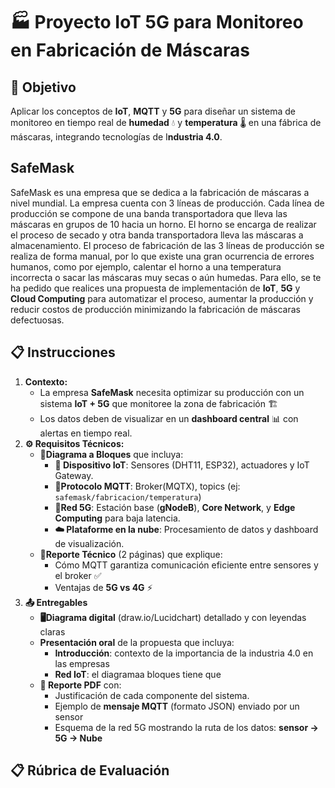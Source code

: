 # 🏭 Proyecto IoT 5G para Monitoreo en Fabricación de Máscaras

## 🎯 Objetivo
Aplicar los conceptos de **IoT**, **MQTT** y **5G** para diseñar un sistema de monitoreo en tiempo real de **humedad** 💧 y **temperatura** 🌡️ en una fábrica de máscaras, integrando tecnologías de I**ndustria 4.0**.

## SafeMask
SafeMask es una empresa que se dedica a la fabricación de máscaras a nivel mundial. La empresa cuenta con 3 líneas de producción. Cada línea de producción se compone de una banda transportadora que lleva las máscaras en grupos de 10 hacia un horno. El horno se encarga de realizar el proceso de secado y otra banda transportadora lleva las máscaras a almacenamiento. El proceso de fabricación de las 3 líneas de producción se realiza de forma manual, por lo que existe una gran ocurrencia de errores humanos, como por ejemplo, calentar el horno a una temperatura incorrecta o sacar las máscaras muy secas o aún humedas. Para ello, se te ha pedido que realices una propuesta de implementación de **IoT**, **5G** y **Cloud Computing** para automatizar el proceso, aumentar la producción y reducir costos de producción minimizando la fabricación de máscaras defectuosas.

## 📋 Instrucciones
1. **Contexto:**
   * La empresa **SafeMask** necesita optimizar su producción con un sistema **IoT + 5G** que monitoree la zona de fabricación 🏗️
   * Los datos deben de visualizar en un **dashboard central** 📊 con alertas en tiempo real.
2. **⚙️ Requisitos Técnicos:**
     * **🔷Diagrama a Bloques** que incluya:
         - **📡 Dispositivo IoT**: Sensores (DHT11, ESP32), actuadores y IoT Gateway.
         - **📶Protocolo MQTT**: Broker(MQTX), topics (ej: `safemask/fabricacion/temperatura`)
         - **📡Red 5G**: Estación base (**gNodeB**), **Core Network**, y **Edge Computing** para baja latencia.
         - **☁️ Plataforme en la nube**: Procesamiento de datos y dashboard de visualización.
      * **📝Reporte Técnico** (2 páginas) que explique:
          - Cómo MQTT garantiza comunicación eficiente entre sensores y el broker ✅
          - Ventajas de **5G vs 4G** ⚡
3. **📤 Entregables**
     * **🖥️Diagrama digital** (draw.io/Lucidchart) detallado y con leyendas claras
     * **Presentación oral** de la propuesta que incluya:
         - **Introducción**: contexto de la importancia de la industria 4.0 en las empresas
         - **Red IoT**: el diagramaa bloques tiene que
     * **📄 Reporte PDF** con:
         - Justificación de cada componente del sistema.
         - Ejemplo de **mensaje MQTT** (formato JSON) enviado por un sensor
         - Esquema de la red 5G mostrando la ruta de los datos: **sensor -> 5G -> Nube**
      
## 📋 Rúbrica de Evaluación

       


